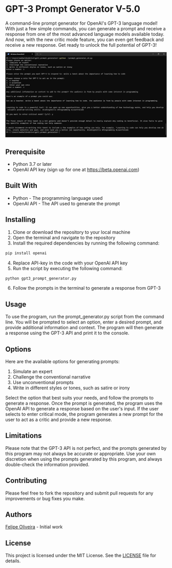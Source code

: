 # GPT-3 Prompt Generator V-5.0
A command-line prompt generator for OpenAI's GPT-3 language model! With just a few simple commands, you can generate a prompt and receive a response from one of the most advanced language models available today. And now, with the new critic mode feature, you can even get feedback and receive a new response. Get ready to unlock the full potential of GPT-3!


![alt text](https://github.com/felipeOliveira-1/gpt3_prompt_generator/blob/main/example.jpeg?raw=true)

## Prerequisite
* Python 3.7 or later
* OpenAI API key (sign up for one at https://beta.openai.com)

## Built With
* Python - The programming language used
* OpenAI API - The API used to generate the prompt

## Installing
1. Clone or download the repository to your local machine
2. Open the terminal and navigate to the repository
3. Install the required dependencies by running the following command:

```Python
pip install openai
```
4. Replace API-key in the code with your OpenAI API key
5. Run the script by executing the following command:
```Python
python gpt3_prompt_generator.py
```
6. Follow the prompts in the terminal to generate a response from GPT-3

## Usage
To use the program, run the prompt_generator.py script from the command line. You will be prompted to select an option, enter a desired prompt, and provide additional information and context. The program will then generate a response using the GPT-3 API and print it to the console.

## Options
Here are the available options for generating prompts:

1. Simulate an expert
2. Challenge the conventional narrative
3. Use unconventional prompts
4. Write in different styles or tones, such as satire or irony

Select the option that best suits your needs, and follow the prompts to generate a response. Once the prompt is generated, the program uses the OpenAI API to generate a response based on the user's input. If the user selects to enter critical mode, the program generates a new prompt for the user to act as a critic and provide a new response.

## Limitations
Please note that the GPT-3 API is not perfect, and the prompts generated by this program may not always be accurate or appropriate. Use your own discretion when using the prompts generated by this program, and always double-check the information provided.

## Contributing
Please feel free to fork the repository and submit pull requests for any improvements or bug fixes you make.

## Authors
[Felipe Oliveira](https://github.com/felipeOliveira-1) - Initial work

## License
This project is licensed under the MIT License. See the [LICENSE](https://chat.openai.com/chat/LICENSE) file for details.
